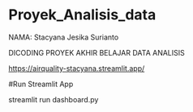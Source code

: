 # Proyek_Analisis_data

NAMA: Stacyana Jesika Surianto

DICODING PROYEK AKHIR BELAJAR DATA ANALISIS

https://airquality-stacyana.streamlit.app/

#Run Streamlit App

streamlit run dashboard.py
